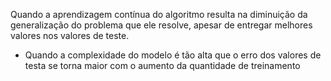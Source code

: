 Quando a aprendizagem contínua do algoritmo resulta na diminuição da generalização do problema que ele resolve, apesar de entregar melhores valores nos valores de teste.

- Quando a complexidade do modelo é tão alta que o erro dos valores de testa se torna maior com o aumento da quantidade de treinamento
